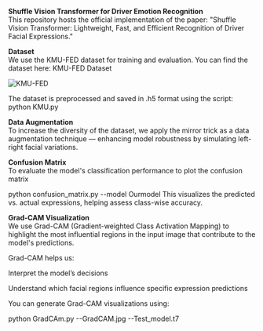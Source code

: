 **Shuffle Vision Transformer for Driver Emotion Recognition**
<br>
This repository hosts the official implementation of the paper:
"Shuffle Vision Transformer: Lightweight, Fast, and Efficient Recognition of Driver Facial Expressions."

**Dataset**
<br>
We use the KMU-FED dataset for training and evaluation.
You can find the dataset here: KMU-FED Dataset

![KMU-FED](https://raw.githubusercontent.com/username/repo-name/branch-name/images/kmu-fed.png)




The dataset is preprocessed and saved in .h5 format using the script:
python KMU.py

**Data Augmentation**
<br>
To increase the diversity of the dataset, we apply the mirror trick as a data augmentation technique — enhancing model robustness by simulating left-right facial variations.

**Confusion Matrix**
<br>
To evaluate the model's classification performance to plot the confusion matrix


python confusion_matrix.py --model Ourmodel
This visualizes the predicted vs. actual expressions, helping assess class-wise accuracy.

**Grad-CAM Visualization**
<br>
We use Grad-CAM (Gradient-weighted Class Activation Mapping) to highlight the most influential regions in the input image that contribute to the model's predictions.

Grad-CAM helps us:

Interpret the model’s decisions

Understand which facial regions influence specific expression predictions

You can generate Grad-CAM visualizations using:

python GradCAm.py --GradCAM.jpg --Test_model.t7
